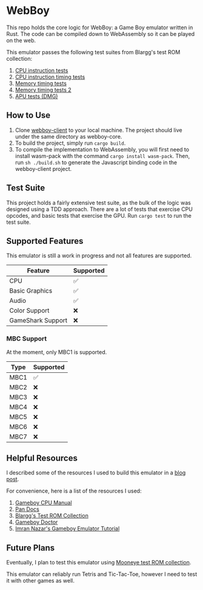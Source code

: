 # WebBoy

This repo holds the core logic for WebBoy: a Game Boy emulator written in Rust. The code can be compiled down to WebAssembly so it can be played on the web.

This emulator passes the following test suites from Blargg's test ROM collection:

1. [CPU instruction tests](https://github.com/retrio/gb-test-roms/tree/master/cpu_instrs)
2. [CPU instruction timing tests](https://github.com/retrio/gb-test-roms/tree/master/instr_timing)
3. [Memory timing tests](https://github.com/retrio/gb-test-roms/tree/master/mem_timing)
4. [Memory timing tests 2](https://github.com/retrio/gb-test-roms/tree/master/mem_timing-2)
5. [APU tests (DMG)](https://github.com/retrio/gb-test-roms/tree/master/dmg_sound)

## How to Use

1. Clone [webboy-client](https://github.com/smparsons/webboy-client) to your local machine. The project should live under the same directory as webboy-core.
2. To build the project, simply run `cargo build`.
3. To compile the implementation to WebAssembly, you will first need to install wasm-pack with the command `cargo install wasm-pack`. Then, run `sh ./build.sh` to generate the Javascript binding code in the webboy-client project.

## Test Suite

This project holds a fairly extensive test suite, as the bulk of the logic was designed using a TDD approach. There are a lot of tests that exercise CPU opcodes, and basic tests that exercise the GPU. Run `cargo test` to run the test suite.

## Supported Features

This emulator is still a work in progress and not all features are supported.

| Feature           | Supported |
| ----------------- | --------- |
| CPU               | ✅        |
| Basic Graphics    | ✅        |
| Audio             | ✅        |
| Color Support     | ❌        |
| GameShark Support | ❌        |

### MBC Support

At the moment, only MBC1 is supported.

| Type | Supported |
| ---- | --------- |
| MBC1 | ✅        |
| MBC2 | ❌        |
| MBC3 | ❌        |
| MBC4 | ❌        |
| MBC5 | ❌        |
| MBC6 | ❌        |
| MBC7 | ❌        |

## Helpful Resources

I described some of the resources I used to build this emulator in a [blog post](https://samthecoder.com/must-have-resources-for-building-a-gameboy-emulator).

For convenience, here is a list of the resources I used:

1. [Gameboy CPU Manual](http://marc.rawer.de/Gameboy/Docs/GBCPUman.pdf)
2. [Pan Docs](https://gbdev.io/pandocs/)
3. [Blargg's Test ROM Collection](https://github.com/retrio/gb-test-roms)
4. [Gameboy Doctor](https://github.com/robert/gameboy-doctor)
5. [Imran Nazar's Gameboy Emulator Tutorial](https://imrannazar.com/series/gameboy-emulation-in-javascript)

## Future Plans

Eventually, I plan to test this emulator using [Mooneye test ROM collection](https://github.com/Gekkio/mooneye-test-suite).

This emulator can reliably run Tetris and Tic-Tac-Toe, however I need to test it with other games as well.
